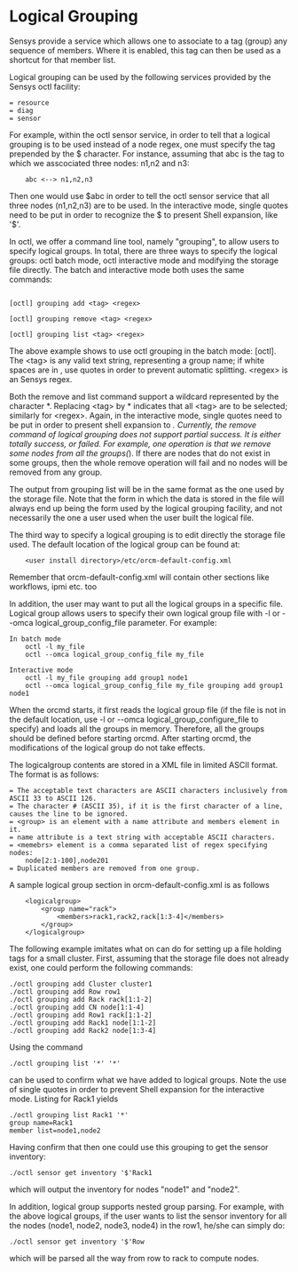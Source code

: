# Logical Grouping

Sensys provide a service which allows one to associate to a tag (group) any sequence of members.  Where it is enabled, this tag can then be used as a shortcut for that member list.

Logical grouping can be used by the following services provided by the Sensys octl facility:
```
= resource
= diag
= sensor
```

For example, within the octl sensor service, in order to tell that a logical grouping is to be used instead of a node regex, one must specify the tag prepended by the $ character.  For instance, assuming that abc is the tag to which we asscociated three nodes: n1,n2 and n3:
```
    abc <--> n1,n2,n3
```
Then one would use $abc in order to tell the octl sensor service that all three nodes (n1,n2,n3) are to be used. In the interactive mode, single quotes need to be put in order to recognize the $ to present Shell expansion, like '$'.

In octl, we offer a command line tool, namely "grouping", to allow users to specify logical groups. In total, there are three ways to specify the logical groups: octl batch mode, octl interactive mode and modifying the storage file directly.  The batch and interactive mode both uses the same commands:

```

[octl] grouping add <tag> <regex>

[octl] grouping remove <tag> <regex>

[octl] grouping list <tag> <regex>

```

The above example shows to use octl grouping in the batch mode: [octl]. The \<tag\> is any valid text string, representing a group name; if white spaces are in <tag>, use quotes in order to prevent automatic splitting.  \<regex\> is an Sensys regex.

Both the remove and list command support a wildcard represented by the character *. Replacing \<tag\> by * indicates that all \<tag\> are to be selected; similarly for \<regex\>. Again, in the interactive mode, single quotes need to be put in order to present shell expansion to *. Currently, the remove command of logical grouping does not support partial success. It is either totally success, or failed. For example, one operation is that we remove some nodes from all the groups(*). If there are nodes that do not exist in some groups, then the whole remove operation will fail and no nodes will be removed from any group.

The output from grouping list will be in the same format as the one used by the storage file. Note that the form in which the data is stored in the file will always end up being the form used by the logical grouping facility, and not necessarily the one a user used when the user built the logical file.

The third way to specify a logical grouping is to edit directly the storage file used.  The default location of the logical group can be found at:
```
    <user install directory>/etc/orcm-default-config.xml
```
Remember that orcm-default-config.xml will contain other sections like workflows, ipmi etc. too

In addition, the user may want to put all the logical groups in a specific file. Logical group allows users to specify their own logical group file with -l or --omca logical_group_config_file parameter. For example:
```
In batch mode
    octl -l my_file
    octl --omca logical_group_config_file my_file

Interactive mode
    octl -l my_file grouping add group1 node1
    octl --omca logical_group_config_file my_file grouping add group1 node1
```

When the orcmd starts, it first reads the logical group file (if the file is not in the default location, use -l or --omca logical_group_configure_file to specify) and loads all the groups in memory. Therefore, all the groups should be defined before starting orcmd. After starting orcmd, the modifications of the logical group do not take effects. 

The logicalgroup contents are stored in a XML file in limited ASCII format.  The format is as follows:
```
= The acceptable text characters are ASCII characters inclusively from ASCII 33 to ASCII 126.
= The character # (ASCII 35), if it is the first character of a line, causes the line to be ignored.
= <group> is an element with a name attribute and members element in it.
= name attribute is a text string with acceptable ASCII characters.
= <memebrs> element is a comma separated list of regex specifying nodes:
    node[2:1-100],node201
= Duplicated members are removed from one group.
```
A sample logical group section in orcm-default-config.xml is as follows
```
    <logicalgroup>
        <group name="rack">
            <members>rack1,rack2,rack[1:3-4]</members>
        </group>
    </logicalgroup>
```

The following example imitates what on can do for setting up a file holding tags for a small cluster.
First, assuming that the storage file does not already exist, one could perform the following commands:
```
./octl grouping add Cluster cluster1
./octl grouping add Row row1
./octl grouping add Rack rack[1:1-2]
./octl grouping add CN node[1:1-4]
./octl grouping add Row1 rack[1:1-2]
./octl grouping add Rack1 node[1:1-2]
./octl grouping add Rack2 node[1:3-4]
```
Using the command
```
./octl grouping list '*' '*'
```
can be used to confirm what we have added to logical groups.  Note the use of single quotes in order to prevent Shell expansion for the interactive mode.
Listing for Rack1 yields
```
./octl grouping list Rack1 '*'
group name=Rack1
member list=node1,node2
```
Having confirm that then one could use this grouping to get the sensor inventory:
```
./octl sensor get inventory '$'Rack1
```
which will output the inventory for nodes "node1" and "node2".

In addition, logical group supports nested group parsing. For example, with the above logical groups, if the user wants to list the sensor inventory for all the nodes (node1, node2, node3, node4) in the row1, he/she can simply do:
```
./octl sensor get inventory '$'Row
```
which will be parsed all the way from row to rack to compute nodes.
